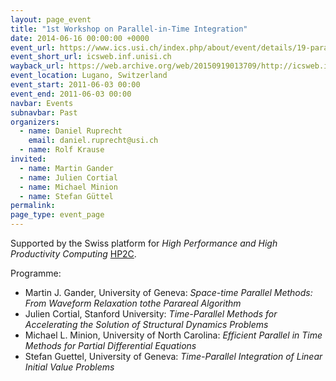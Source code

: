 ```yaml
---
layout: page_event
title: "1st Workshop on Parallel-in-Time Integration"
date: 2014-06-16 00:00:00 +0000
event_url: https://www.ics.usi.ch/index.php/about/event/details/19-parallel-in-time-integration-schemes
event_short_url: icsweb.inf.unisi.ch
wayback_url: https://web.archive.org/web/20150919013709/http://icsweb.inf.unisi.ch/cms/index.php/events/details/19-parallel-in-time-integration-schemes.html
event_location: Lugano, Switzerland
event_start: 2011-06-03 00:00
event_end: 2011-06-03 00:00
navbar: Events
subnavbar: Past
organizers:
  - name: Daniel Ruprecht
    email: daniel.ruprecht@usi.ch
  - name: Rolf Krause
invited:
  - name: Martin Gander
  - name: Julien Cortial
  - name: Michael Minion
  - name: Stefan Güttel
permalink:
page_type: event_page
---
```


Supported by the Swiss platform for *High Performance and High Productivity Computing* [HP2C](http://www.hp2c.ch/index.php?id=topicforums&tx_communities_pi1[eventid]=9&no_cache=1).

Programme:

 - Martin J. Gander, University of Geneva: *Space-time Parallel Methods: From Waveform Relaxation tothe Parareal Algorithm*
 - Julien Cortial, Stanford University: *Time-Parallel Methods for Accelerating the Solution of Structural Dynamics Problems*
 - Michael L. Minion, University of North Carolina: *Efficient Parallel in Time Methods for Partial Differential Equations*
 - Stefan Guettel, University of Geneva: *Time-Parallel Integration of Linear Initial Value Problems*